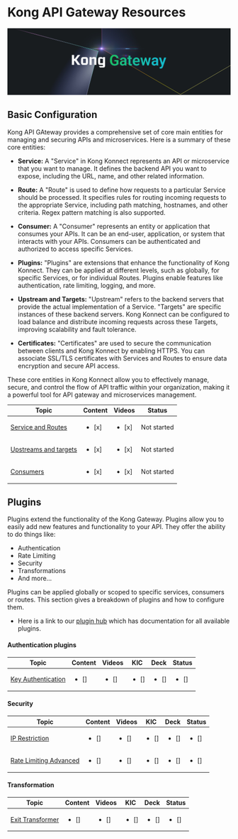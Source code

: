 # Kong API Gateway Resources

![Kong Images](./images/Kong-Gateway-Banner.png)

## Basic Configuration


Kong API GAteway provides a comprehensive set of core main entities for managing and securing APIs and microservices. Here is a summary of these core entities:

- **Service:** A "Service" in Kong Konnect represents an API or microservice that you want to manage. It defines the backend API you want to expose, including the URL, name, and other related information.

- **Route:** A "Route" is used to define how requests to a particular Service should be processed. It specifies rules for routing incoming requests to the appropriate Service, including path matching, hostnames, and other criteria. Regex pattern matching is also supported.

- **Consumer:** A "Consumer" represents an entity or application that consumes your APIs. It can be an end-user, application, or system that interacts with your APIs. Consumers can be authenticated and authorized to access specific Services.

- **Plugins:** "Plugins" are extensions that enhance the functionality of Kong Konnect. They can be applied at different levels, such as globally, for specific Services, or for individual Routes. Plugins enable features like authentication, rate limiting, logging, and more.

- **Upstream and Targets:** "Upstream" refers to the backend servers that provide the actual implementation of a Service. "Targets" are specific instances of these backend servers. Kong Konnect can be configured to load balance and distribute incoming requests across these Targets, improving scalability and fault tolerance.

- **Certificates:** "Certificates" are used to secure the communication between clients and Kong Konnect by enabling HTTPS. You can associate SSL/TLS certificates with Services and Routes to ensure data encryption and secure API access.

These core entities in Kong Konnect allow you to effectively manage, secure, and control the flow of API traffic within your organization, making it a powerful tool for API gateway and microservices management.

| Topic           | Content       |  Videos         | Status         |
|-----------------|---------------|-----------------|----------------|
| [Service and Routes](./config/services-and-routes/) | <ul><li>  [x]  </li>     | <ul><li>  [x]  </li>     |  Not started
| [Upstreams and targets](./config/upstreams-targets/) | <ul><li>  [x]  </li>    | <ul><li>  [x]  </li>   |  Not started
| [Consumers](./config/consumers/) | <ul><li>  [x]  </li>     | <ul><li>  [x]  </li>   |  Not started


## Plugins

Plugins extend the functionality of the Kong Gateway. Plugins allow you to easily add new features and functionality to your API. They offer the ability to do things like: 

- Authentication
- Rate Limiting
- Security
- Transformations
- And more…

Plugins can be applied globally or scoped to specific services, consumers or routes. This section gives a breakdown of plugins and how to configure them. 

- Here is a link to our [plugin hub](https://docs.konghq.com/hub/) which has documentation for all available plugins.

#### Authentication plugins

| Topic           | Content       | Videos         | KIC           | Deck           |Status         |
|-----------------|---------------|----------------|---------------|----------------|---------------|
| [Key Authentication](./plugins/authentication/key-authentication/) | <ul><li>  []  </li>  |  <ul><li>  []  </li>  | <ul><li>  []  </li>     | <ul><li>  []  </li>     |<ul><li>  []  </li>    | Not started

#### Security

| Topic           | Content       | Videos         | KIC           | Deck           |Status         |
|-----------------|---------------|----------------|----------------|---------------|----------------|
| [IP Restriction](./plugins/security/ip-restriction/) | <ul><li>  []  </li>  |  <ul><li>  []  </li>  | <ul><li>  []  </li>     | <ul><li>  []  </li>     |<ul><li>  []  </li>    | Not started
| [Rate Limiting Advanced](./plugins/security/rate-limiting-adv/) | <ul><li>  []  </li>  |  <ul><li>  []  </li>  | <ul><li>  []  </li>     | <ul><li>  []  </li>     |<ul><li>  []  </li>    | Not started

#### Transformation

| Topic           | Content       | Videos         | KIC           | Deck           |Status         |
|-----------------|---------------|----------------|---------------|----------------|---------------|
| [Exit Transformer](./plugins/transformation/exit-transformer/) | <ul><li>  []  </li>  |  <ul><li>  []  </li>  | <ul><li>  []  </li>     | <ul><li>  []  </li>     |<ul><li>  []  </li>    | Not started
